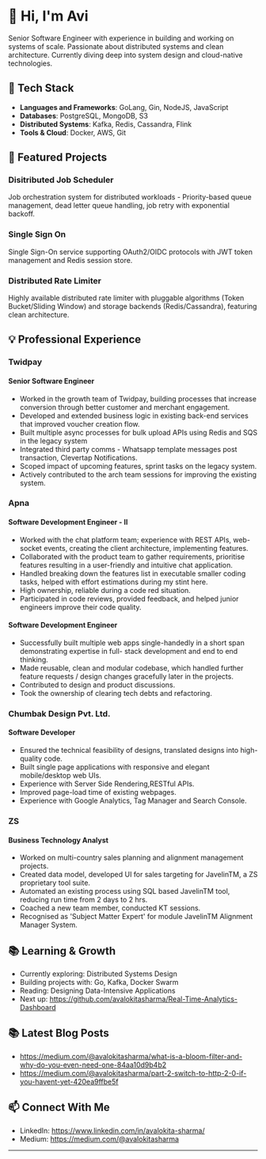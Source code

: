 # 👋 Hi, I'm Avi

Senior Software Engineer with experience in building and working on systems of scale. Passionate about distributed systems and clean architecture. Currently diving deep into system design and cloud-native technologies.

## 🔧 Tech Stack
- **Languages and Frameworks**: GoLang, Gin, NodeJS, JavaScript
- **Databases**: PostgreSQL, MongoDB, S3
- **Distributed Systems**: Kafka, Redis, Cassandra, Flink
- **Tools & Cloud**: Docker, AWS, Git

## 🚀 Featured Projects

### Disitributed Job Scheduler
Job orchestration system for distributed workloads - Priority-based queue management, dead letter queue handling, job retry with exponential backoff.

### Single Sign On
Single Sign-On service supporting OAuth2/OIDC protocols with JWT token management and Redis session store.

### Distributed Rate Limiter
Highly available distributed rate limiter with pluggable algorithms (Token Bucket/Sliding Window) and storage backends (Redis/Cassandra), featuring clean architecture.

## 💡 Professional Experience

### Twidpay
#### Senior Software Engineer
- Worked in the growth team of Twidpay, building processes that increase conversion through better customer and merchant engagement.
- Developed and extended business logic in existing back-end services that improved voucher creation flow.
- Built multiple async processes for bulk upload APIs using Redis and SQS in the legacy system
- Integrated third party comms - Whatsapp template messages post transaction, Clevertap Notifications.
- Scoped impact of upcoming features, sprint tasks on the legacy system.
- Actively contributed to the arch team sessions for improving the existing system.

### Apna
#### Software Development Engineer - II
- Worked with the chat platform team; experience with REST APIs, web-socket events, creating the client architecture, implementing features.
- Collaborated with the product team to gather requirements, prioritise features resulting in a user-friendly and intuitive chat application.
- Handled breaking down the features list in executable smaller coding tasks, helped with effort estimations during my stint here.
- High ownership, reliable during a code red situation.
- Participated in code reviews, provided feedback, and helped junior engineers improve their code quality.

#### Software Development Engineer
- Successfully built multiple web apps single-handedly in a short span demonstrating expertise in full- stack development and end to end thinking.
- Made reusable, clean and modular codebase, which handled further feature requests / design changes gracefully later in the projects.
- Contributed to design and product discussions.
- Took the ownership of clearing tech debts and refactoring.

### Chumbak Design Pvt. Ltd.
#### Software Developer
- Ensured the technical feasibility of designs, translated designs into high-quality code.
- Built single page applications with responsive and elegant mobile/desktop web UIs.
- Experience with Server Side Rendering,RESTful APIs.
- Improved page-load time of existing webpages.
- Experience with Google Analytics, Tag Manager and Search Console.

### ZS
#### Business Technology Analyst
- Worked on multi-country sales planning and alignment management projects.
- Created data model, developed UI for sales targeting for JavelinTM, a ZS proprietary tool suite.
- Automated an existing process using SQL based JavelinTM tool, reducing run time from 2 days to 2 hrs.
- Coached a new team member, conducted KT sessions.
- Recognised as 'Subject Matter Expert' for module JavelinTM Alignment Manager System.

## 📚 Learning & Growth
- Currently exploring: Distributed Systems Design
- Building projects with: Go, Kafka, Docker Swarm
- Reading: Designing Data-Intensive Applications
- Next up: https://github.com/avalokitasharma/Real-Time-Analytics-Dashboard

## 📚 Latest Blog Posts
- https://medium.com/@avalokitasharma/what-is-a-bloom-filter-and-why-do-you-even-need-one-84aa10d9b4b2
- https://medium.com/@avalokitasharma/part-2-switch-to-http-2-0-if-you-havent-yet-420ea9ffbe5f

## 📫 Connect With Me
- LinkedIn: https://www.linkedin.com/in/avalokita-sharma/
- Medium: https://medium.com/@avalokitasharma

---
